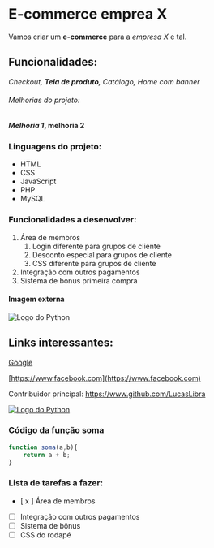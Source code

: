 # E-commerce emprea X

Vamos criar um **e-commerce** para a *empresa X* e tal.

## Funcionalidades:

_Checkout, __Tela de produto__, Catálogo, Home com banner_


###### Melhorias do projeto:

**_Melhoria 1_, melhoria 2**

### Linguagens do projeto:

* HTML
* CSS
* JavaScript
* PHP
* MySQL

### Funcionalidades a desenvolver:

1. Área de membros
    1. Login diferente para grupos de cliente
    2. Desconto especial para grupos de cliente
    3. CSS diferente para grupos de cliente
2. Integração com outros pagamentos
3. Sistema de bonus primeira compra

#### Imagem externa

![Logo do Python](https://upload.wikimedia.org/wikipedia/commons/thumb/c/c3/Python-logo-notext.svg/768px-Python-logo-notext.svg.png)

## Links interessantes:

[Google](https://www.google.com)

[https://www.facebook.com](https://www.facebook.com)

Contribuidor principal: https://www.github.com/LucasLibra

[![Logo do Python](https://upload.wikimedia.org/wikipedia/commons/thumb/c/c3/Python-logo-notext.svg/768px-Python-logo-notext.svg.png)](https://www.github.com/LucasLibra)

### Código da função soma

```javascript
function soma(a,b){
    return a + b;
}
```

### Lista de tarefas a fazer:

- [ x ] Área de membros
- [ ] Integração com outros pagamentos
- [ ] Sistema de bônus
- [ ] CSS do rodapé
